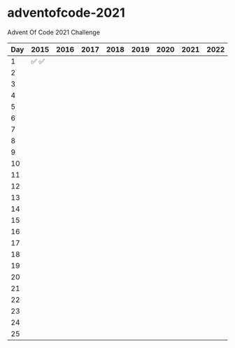 # adventofcode-2021

Advent Of Code 2021 Challenge

| Day | 2015  | 2016 | 2017 | 2018 | 2019 | 2020 | 2021 | 2022 |
| --- | ----- | ---- | ---- | ---- | ---- | ---- | ---- | ---- |
| 1   | ✅ ✅ |      |      |      |      |      |      |      |
| 2   |       |      |      |      |      |      |      |      |
| 3   |       |      |      |      |      |      |      |      |
| 4   |       |      |      |      |      |      |      |      |
| 5   |       |      |      |      |      |      |      |      |
| 6   |       |      |      |      |      |      |      |      |
| 7   |       |      |      |      |      |      |      |      |
| 8   |       |      |      |      |      |      |      |      |
| 9   |       |      |      |      |      |      |      |      |
| 10  |       |      |      |      |      |      |      |      |
| 11  |       |      |      |      |      |      |      |      |
| 12  |       |      |      |      |      |      |      |      |
| 13  |       |      |      |      |      |      |      |      |
| 14  |       |      |      |      |      |      |      |      |
| 15  |       |      |      |      |      |      |      |      |
| 16  |       |      |      |      |      |      |      |      |
| 17  |       |      |      |      |      |      |      |      |
| 18  |       |      |      |      |      |      |      |      |
| 19  |       |      |      |      |      |      |      |      |
| 20  |       |      |      |      |      |      |      |      |
| 21  |       |      |      |      |      |      |      |      |
| 22  |       |      |      |      |      |      |      |      |
| 23  |       |      |      |      |      |      |      |      |
| 24  |       |      |      |      |      |      |      |      |
| 25  |       |      |      |      |      |      |      |      |
